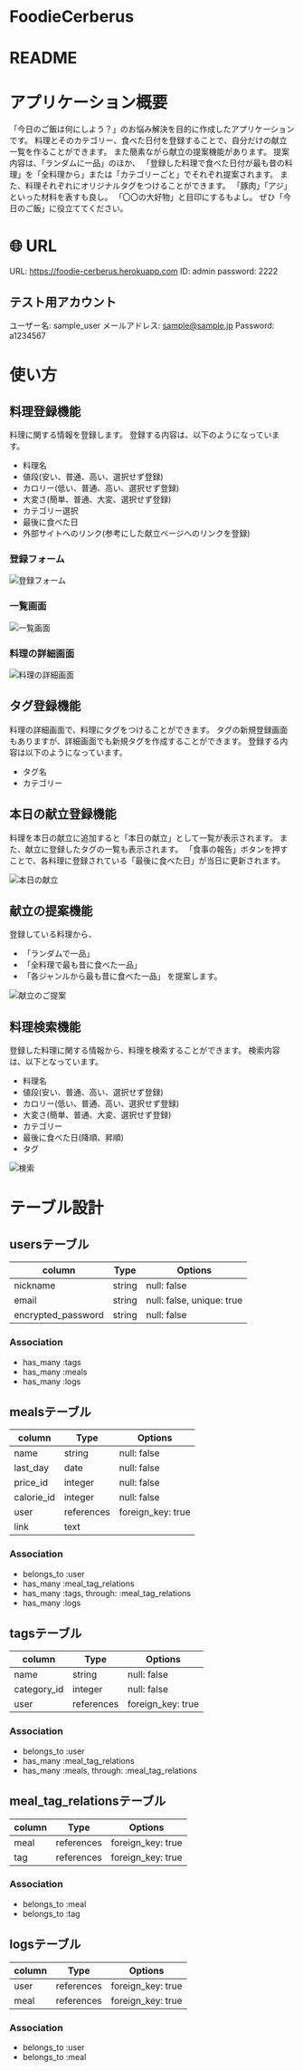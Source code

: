 # FoodieCerberus

# README

# アプリケーション概要

「今日のご飯は何にしよう？」のお悩み解決を目的に作成したアプリケーションです。
料理とそのカテゴリー、食べた日付を登録することで、自分だけの献立一覧を作ることができます。
また簡素ながら献立の提案機能があります。
提案内容は、「ランダムに一品」のほか、
「登録した料理で食べた日付が最も昔の料理」を「全料理から」または「カテゴリーごと」でそれぞれ提案されます。
また、料理それぞれにオリジナルタグをつけることができます。
「豚肉」「アジ」といった材料を表すも良し。
「〇〇の大好物」と目印にするもよし。
ぜひ「今日のご飯」に役立ててください。

# 🌐 URL
URL: https://foodie-cerberus.herokuapp.com
ID: admin
password: 2222

## テスト用アカウント
ユーザー名: sample_user
メールアドレス: sample@sample.jp
Password: a1234567

# 使い方

## 料理登録機能
料理に関する情報を登録します。
登録する内容は、以下のようになっています。
- 料理名
- 値段(安い、普通、高い、選択せず登録)
- カロリー(低い、普通、高い、選択せず登録)
- 大変さ(簡単、普通、大変、選択せず登録)
- カテゴリー選択
- 最後に食べた日
- 外部サイトへのリンク(参考にした献立ページへのリンクを登録)

### 登録フォーム
![登録フォーム](https://gyazo.com/f99d2ad72b16b42e4358a2dddc74eb07)

### 一覧画面
![一覧画面](https://gyazo.com/aff386e1f7863313354e1e065c180d7a)

### 料理の詳細画面
![料理の詳細画面](https://gyazo.com/00d24c8205538deda870cd794099d236)

## タグ登録機能
料理の詳細画面で、料理にタグをつけることができます。
タグの新規登録画面もありますが、詳細画面でも新規タグを作成することができます。
登録する内容は以下のようになっています。
- タグ名
- カテゴリー


## 本日の献立登録機能
料理を本日の献立に追加すると「本日の献立」として一覧が表示されます。
また、献立に登録したタグの一覧も表示されます。
「食事の報告」ボタンを押すことで、各料理に登録されている「最後に食べた日」が当日に更新されます。

![本日の献立](https://gyazo.com/69fe766ec8414e9f8a288ea8b814a089)


## 献立の提案機能
登録している料理から、
- 「ランダムで一品」
- 「全料理で最も昔に食べた一品」
- 「各ジャンルから最も昔に食べた一品」
を提案します。

![献立のご提案](https://gyazo.com/1cce798dd40749095e1e4844b3ef1115)


## 料理検索機能
登録した料理に関する情報から、料理を検索することができます。
検索内容は、以下となっています。
- 料理名
- 値段(安い、普通、高い、選択せず登録)
- カロリー(低い、普通、高い、選択せず登録)
- 大変さ(簡単、普通、大変、選択せず登録)
- カテゴリー
- 最後に食べた日(降順、昇順)
- タグ

![検索](https://gyazo.com/beae8dabcc737c323c1cbd899bc925cb)



# テーブル設計

## usersテーブル

| column             | Type       | Options                   |
| ------------------ | ---------- | ------------------------- |
| nickname           | string     | null: false               |
| email              | string     | null: false, unique: true |
| encrypted_password | string     | null: false               |

### Association

- has_many :tags
- has_many :meals
- has_many :logs

## mealsテーブル

| column     | Type       | Options                   |
| ---------- | ---------- | ------------------------- |
| name       | string     | null: false               |
| last_day   | date       | null: false               |
| price_id   | integer    | null: false               |
| calorie_id | integer    | null: false               |
| user       | references | foreign_key: true         |
| link       | text       |                           |

### Association

- belongs_to :user
- has_many :meal_tag_relations
- has_many :tags, through: :meal_tag_relations
- has_many :logs

## tagsテーブル

| column      | Type       | Options                   |
| ----------- | ---------- | ------------------------- |
| name        | string     | null: false               |
| category_id | integer    | null: false               |
| user        | references | foreign_key: true         |

### Association

- belongs_to :user
- has_many :meal_tag_relations
- has_many :meals, through: :meal_tag_relations

## meal_tag_relationsテーブル

| column | Type       | Options                   |
| ------ | ---------- | ------------------------- |
| meal   | references | foreign_key: true         |
| tag    | references | foreign_key: true         |

### Association

- belongs_to :meal
- belongs_to :tag

## logsテーブル

| column | Type       | Options                   |
| ------ | ---------- | ------------------------- |
| user   | references | foreign_key: true         |
| meal   | references | foreign_key: true         |

### Association

- belongs_to :user
- belongs_to :meal
